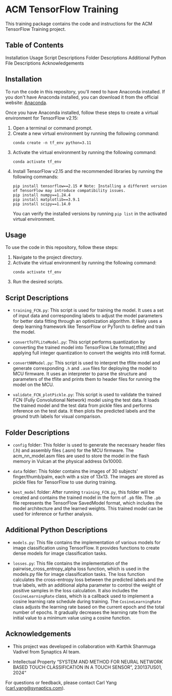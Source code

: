 # ACM TensorFlow Training

This training package contains the code and instructions for the ACM TensorFlow Training project.

## Table of Contents

Installation
Usage
Script Descriptions
Folder Descriptions
Additional Python File Descriptions
Acknowledgements

## Installation

To run the code in this repository, you'll need to have Anaconda installed. If you don't have Anaconda installed, you can download it from the official website: [Anaconda](https://www.anaconda.com/products/individual).

Once you have Anaconda installed, follow these steps to create a virtual environment for TensorFlow v2.15:

1. Open a terminal or command prompt.
2. Create a new virtual environment by running the following command:
    ```
    conda create -n tf_env python=3.11
    ```
3. Activate the virtual environment by running the following command:
    ```
    conda activate tf_env
    ```
4. Install TensorFlow v2.15 and the recommended libraries by running the following commands:
    ```
    pip install tensorflow==2.15 # Note: Installing a different version of TensorFlow may introduce compatibility issues.
    pip install numpy==1.24.4
    pip install matplotlib==3.9.1
    pip install scipy==1.14.0
    ```
    You can verify the installed versions by running `pip list` in the activated virtual environment.

## Usage

To use the code in this repository, follow these steps:

1. Navigate to the project directory.
2. Activate the virtual environment by running the following command:
    ```
    conda activate tf_env
    ```
3. Run the desired scripts.

## Script Descriptions

- `training_FCN.py`: This script is used for training the model. It uses a set of input data and corresponding labels to adjust the model parameters for better data fitting through an optimization algorithm. It likely uses a deep learning framework like TensorFlow or PyTorch to define and train the model.

- `convertToTFLiteModel.py`: This script performs quantization by converting the trained model into TensorFlow Lite format(.tflite) and applying full integer quantization to convert the weights into int8 format.

- `convertNNModel.py`: This script is used to interpret the tflite model and generate corresponding `.h` and `.asm` files for deploying the model to MCU firmware. It uses an interpreter to parse the structure and parameters of the tflite and prints them to header files for running the model on the MCU.

- `validate_FCN_plotPickle.py`: This script is used to validate the trained FCN (Fully Convolutional Network) model using the test data. It loads the trained model and the test data from pickle files and performs inference on the test data. It then plots the predicted labels and the ground truth labels for visual comparison.

## Folder Descriptions

- `config` folder: This folder is used to generate the necessary header files (.h) and assembly files (.asm) for the MCU firmware. The acm_nn_model.asm files are used to store the model in the flash memory in Vulcan at the physical address 0x10000.

- `data` folder: This folder contains the images of 30 subjects' finger/thumb/palm, each with a size of 13x13. The images are stored as pickle files for TensorFlow to use during training.

- `best_model` folder: After running `training_FCN.py`, this folder will be created and contains the trained model in the form of `.pb` file. The `.pb` file represents the TensorFlow SavedModel format, which includes the model architecture and the learned weights. This trained model can be used for inference or further analysis.

## Additional Python Descriptions 

- `models.py`: This file contains the implementation of various models for image classification using TensorFlow. It provides functions to create dense models for image classification tasks.

- `losses.py`: This file contains the implementation of the pairwise_cross_entropy_alpha loss function, which is used in the models.py file for image classification tasks. The loss function calculates the cross-entropy loss between the predicted labels and the true labels, with an additional alpha parameter to control the weight of positive samples in the loss calculation. It also includes the `CosineLearningRate` class, which is a callback used to implement a cosine learning rate schedule during training. The `CosineLearningRate` class adjusts the learning rate based on the current epoch and the total number of epochs. It gradually decreases the learning rate from the initial value to a minimum value using a cosine function.


## Acknowledgements

- This project was developed in collaboration with Karthik Shanmuga Vadivel from Synaptics AI team.

- Intellectual Property “SYSTEM AND METHOD FOR NEURAL NETWORK BASED TOUCH CLASSIFICATION IN A TOUCH SENSOR”, 230137US01, 2024“ 


For questions or feedback, please contact Carl Yang (carl.yang@synaptics.com).